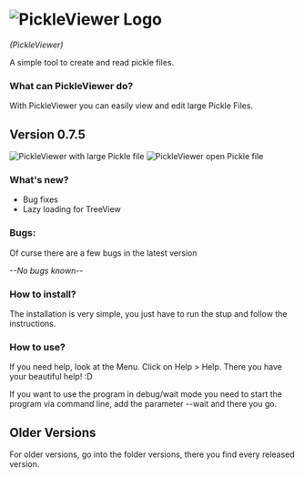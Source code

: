 # ![PickleViewer Logo](https://raw.githubusercontent.com/Matix-Media/PickleViewer/master/docs/imgs/PickleViwerLogo.png)
*(PickleViewer)*

A simple tool to create and read pickle files.

### What can PickleViewer do?
With PickleViewer you can easily view and edit large Pickle Files.

## Version 0.7.5
![PickleViewer with large Pickle file](https://raw.githubusercontent.com/Matix-Media/PickleViewer/master/docs/imgs/0.7.2/Screenshot.png)
![PickleViewer open Pickle file](https://raw.githubusercontent.com/Matix-Media/PickleViewer/master/docs/imgs/Anmerkung%202019-09-29%20170756.png)

### What's new?
- Bug fixes
- Lazy loading for TreeView

### Bugs:
Of curse there are a few bugs in the latest version

*--No bugs known--*

### How to install?
The installation is very simple, you just have to run the stup and follow the instructions.

### How to use?
If you need help, look at the Menu. Click on Help > Help. There you have your beautiful help! :D

If you want to use the program in debug/wait mode you need to start the program via command line, add the parameter --wait and there you go.


## Older Versions
For older versions, go into the folder versions, there you find every released version.
